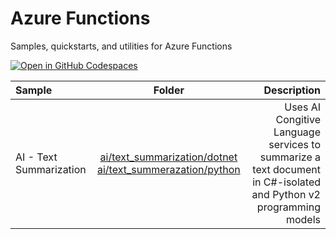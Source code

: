 # Azure Functions
Samples, quickstarts, and utilities for Azure Functions

[![Open in GitHub Codespaces](https://github.com/codespaces/badge.svg)](https://github.com/codespaces/new?hide_repo_select=true&ref=main&repo=575770869)

| Sample      | Folder | Description    |
| :---        |    :----:   |          ---: |
| AI - Text Summarization      | [ai/text_summarization/dotnet](ai/text_summarization/dotnet/function_app/README.md) [ai/text_summerazation/python](ai/text_summarization/python/function_app/README.md)       | Uses AI Congitive Language services to summarize a text document in C#-isolated and Python v2 programming models|
